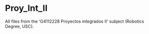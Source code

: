 # Proy_Int_II
All files from the 'G4112228 Proyectos integrados II' subject (Robotics Degree, USC).
